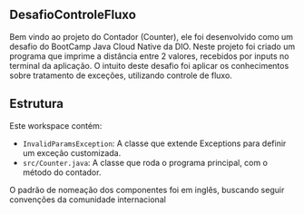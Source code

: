 ## DesafioControleFluxo

Bem vindo ao projeto do Contador (Counter), ele foi desenvolvido como um desafio do BootCamp Java Cloud Native da DIO. Neste projeto foi criado um programa que imprime a distância entre 2 valores, recebidos por inputs no terminal da aplicação. O intuito deste desafio foi aplicar os conhecimentos sobre tratamento de exceções, utilizando controle de fluxo.   

## Estrutura

Este workspace contém:

- `InvalidParamsException`: A classe que extende Exceptions para definir um exceção customizada.
- `src/Counter.java`: A classe que roda o programa principal, com o método do contador.

O padrão de nomeação dos componentes foi em inglês, buscando seguir convenções da comunidade internacional
